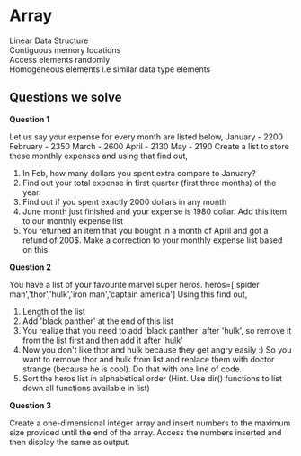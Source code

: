 # Array

Linear Data Structure <br>
Contiguous memory locations <br>
Access elements randomly <br>
Homogeneous elements i.e similar data type elements <br>

## Questions we solve

__Question 1__

Let us say your expense for every month are listed below,
January - 2200
February - 2350
March - 2600
April - 2130
May - 2190
Create a list to store these monthly expenses and using that find out,

1. In Feb, how many dollars you spent extra compare to January?
2. Find out your total expense in first quarter (first three months) of the year.
3. Find out if you spent exactly 2000 dollars in any month
4. June month just finished and your expense is 1980 dollar. Add this item to our monthly expense list
5. You returned an item that you bought in a month of April and
got a refund of 200$. Make a correction to your monthly expense list
based on this


__Question 2__

You have a list of your favourite marvel super heros.
heros=['spider man','thor','hulk','iron man','captain america']
Using this find out,

1. Length of the list
2. Add 'black panther' at the end of this list
3. You realize that you need to add 'black panther' after 'hulk',
   so remove it from the list first and then add it after 'hulk'
4. Now you don't like thor and hulk because they get angry easily :)
   So you want to remove thor and hulk from list and replace them with doctor strange (because he is cool).
   Do that with one line of code.
5. Sort the heros list in alphabetical order (Hint. Use dir() functions to list down all functions available in list)

__Question 3__

Create a one-dimensional integer array and insert numbers to the maximum size provided until the end of the array. Access the numbers inserted and then display the same as output.

